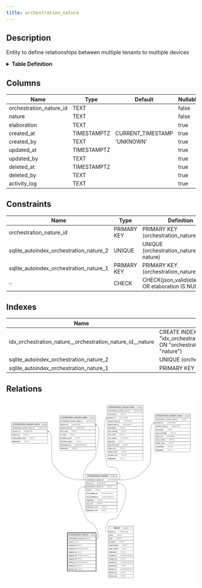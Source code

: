```yaml
---
title: orchestration_nature
---
```


## Description

Entity to define relationships between multiple tenants to multiple devices

<details>
<summary><strong>Table Definition</strong></summary>

```sql
CREATE TABLE "orchestration_nature" (
    "orchestration_nature_id" TEXT PRIMARY KEY NOT NULL,
    "nature" TEXT NOT NULL,
    "elaboration" TEXT CHECK(json_valid(elaboration) OR elaboration IS NULL),
    "created_at" TIMESTAMPTZ DEFAULT CURRENT_TIMESTAMP,
    "created_by" TEXT DEFAULT 'UNKNOWN',
    "updated_at" TIMESTAMPTZ,
    "updated_by" TEXT,
    "deleted_at" TIMESTAMPTZ,
    "deleted_by" TEXT,
    "activity_log" TEXT,
    UNIQUE("orchestration_nature_id", "nature")
)
```

</details>

## Columns

| Name                    | Type        | Default           | Nullable | Children                                                                                    | Comment                                                 |
| ----------------------- | ----------- | ----------------- | -------- | ------------------------------------------------------------------------------------------- | ------------------------------------------------------- |
| orchestration_nature_id | TEXT        |                   | false    | [orchestration_session](/docs/standard-library/rssd-schema/orchestration_session) |                                                         |
| nature                  | TEXT        |                   | false    |                                                                                             |                                                         |
| elaboration             | TEXT        |                   | true     |                                                                                             | {"isSqlDomainZodDescrMeta":true,"isJsonText":true}      |
| created_at              | TIMESTAMPTZ | CURRENT_TIMESTAMP | true     |                                                                                             |                                                         |
| created_by              | TEXT        | 'UNKNOWN'         | true     |                                                                                             |                                                         |
| updated_at              | TIMESTAMPTZ |                   | true     |                                                                                             |                                                         |
| updated_by              | TEXT        |                   | true     |                                                                                             |                                                         |
| deleted_at              | TIMESTAMPTZ |                   | true     |                                                                                             |                                                         |
| deleted_by              | TEXT        |                   | true     |                                                                                             |                                                         |
| activity_log            | TEXT        |                   | true     |                                                                                             | {"isSqlDomainZodDescrMeta":true,"isJsonSqlDomain":true} |

## Constraints

| Name                                    | Type        | Definition                                            |
| --------------------------------------- | ----------- | ----------------------------------------------------- |
| orchestration_nature_id                 | PRIMARY KEY | PRIMARY KEY (orchestration_nature_id)                 |
| sqlite_autoindex_orchestration_nature_2 | UNIQUE      | UNIQUE (orchestration_nature_id, nature)              |
| sqlite_autoindex_orchestration_nature_1 | PRIMARY KEY | PRIMARY KEY (orchestration_nature_id)                 |
| -                                       | CHECK       | CHECK(json_valid(elaboration) OR elaboration IS NULL) |

## Indexes

| Name                                                      | Definition                                                                                                                              |
| --------------------------------------------------------- | --------------------------------------------------------------------------------------------------------------------------------------- |
| idx_orchestration_nature__orchestration_nature_id__nature | CREATE INDEX "idx_orchestration_nature__orchestration_nature_id__nature" ON "orchestration_nature"("orchestration_nature_id", "nature") |
| sqlite_autoindex_orchestration_nature_2                   | UNIQUE (orchestration_nature_id, nature)                                                                                                |
| sqlite_autoindex_orchestration_nature_1                   | PRIMARY KEY (orchestration_nature_id)                                                                                                   |

## Relations

![er](../../../../../../assets/orchestration_nature.svg)
